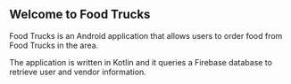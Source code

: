<h2>Welcome to Food Trucks</h2>

Food Trucks is an Android application that allows users to order food from Food Trucks in the area.

The application is written in Kotlin and it queries a Firebase database to retrieve user and vendor information.
